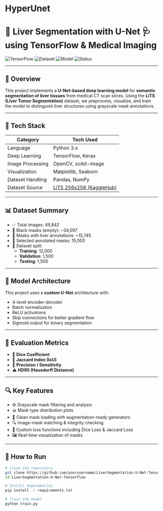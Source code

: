 # HyperUnet
# 🧠 Liver Segmentation with U-Net 🩺 using TensorFlow & Medical Imaging

![TensorFlow](https://img.shields.io/badge/Framework-TensorFlow-orange?logo=tensorflow)
![Dataset](https://img.shields.io/badge/Dataset-LiTS-blue)
![Model](https://img.shields.io/badge/Model-U--Net-green)
![Status](https://img.shields.io/badge/Status-Training%20Complete-success)

---

## 📝 Overview

This project implements a **U-Net-based deep learning model** for **semantic segmentation of liver tissues** from medical CT scan slices. Using the **LiTS (Liver Tumor Segmentation)** dataset, we preprocess, visualize, and train the model to distinguish liver structures using grayscale mask annotations.

---

## 🧪 Tech Stack

| Category         | Tech Used |
|------------------|-----------|
| Language         | Python 3.x |
| Deep Learning    | TensorFlow, Keras |
| Image Processing | OpenCV, scikit-image |
| Visualization    | Matplotlib, Seaborn |
| Dataset Handling | Pandas, NumPy |
| Dataset Source   | [LiTS 256x256 (KaggleHub)](https://www.kaggle.com/datasets/harshwardhanbhangale/lits-dataset-256x256-imgs) |

---

## 📊 Dataset Summary

- ✅ Total images: 49,842
- 🖤 Black masks (empty): ~34,097
- 🩻 Masks with liver annotations: ~15,745
- 🔄 Selected annotated masks: 15,000
- 🔀 Dataset split:  
  - **Training**: 12,000  
  - **Validation**: 1,500  
  - **Testing**: 1,500  

---

## 🧠 Model Architecture

This project uses a **custom U-Net** architecture with:
- 4-level encoder-decoder
- Batch normalization
- ReLU activations
- Skip connections for better gradient flow
- Sigmoid output for binary segmentation

---

## 🧮 Evaluation Metrics

- 🎯 **Dice Coefficient**
- 📐 **Jaccard Index (IoU)**
- 🧪 **Precision / Sensitivity**
- ⚠️ **HD95 (Hausdorff Distance)**

---

## 🔍 Key Features

- ⚙️ Grayscale mask filtering and analysis
- 📊 Mask type distribution plots
- 🧼 Clean mask loading with augmentation-ready generators
- 🔍 Image-mask matching & integrity checking
- 🧠 Custom loss functions including Dice Loss & Jaccard Loss
- 🖼️ Real-time visualization of masks

---

## 🧰 How to Run

```bash
# Clone the repository
git clone https://github.com/yourusername/LiverSegmentation-U-Net-TensorFlow.git
cd LiverSegmentation-U-Net-TensorFlow

# Install dependencies
pip install -r requirements.txt

# Train the model
python train.py
